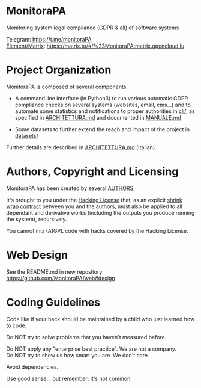 # MonitoraPA
Monitoring system legal compliance (GDPR & all) of software systems

Telegram: https://t.me/monitoraPA   
[Element/Matrix](https://element.io): https://matrix.to/#/%23MonitoraPA:matrix.opencloud.lu

# Project Organization

MonitoraPA is composed of several components.

- A command line interface (in Python3) to run various automatic GDPR
  compliance checks on several systems (websites, email, cms...) and to automate
  some statistics and notifications to proper authorities in [cli/](./cli/),
  as specified in [ARCHITETTURA.md](./ARCHITETTURA.md) and
  documented in [MANUALE.md](./MANUALE.md)

- Some datasets to further extend the reach and impact of the project
  in [datasets/](./datasets/)

Further details are described in [ARCHITETTURA.md](./ARCHITETTURA.md) (Italian).

# Authors, Copyright and Licensing

MonitoraPA has been created by several [AUTHORS](./AUTHORS.md).

It's brought to you under the [Hacking License](./LICENSE.txt) that, as
an explicit [shrink wrap contract](https://en.wikipedia.org/wiki/Shrink_wrap_contract) 
between you and the authors, must also be
applied to all dependant and derivative works (including the outputs
you produce running the system), recursively.

You cannot mix (A)GPL code with hacks covered by the Hacking License.

# Web Design

See the README.md in new repository https://github.com/MonitoraPA/web#design

# Coding Guidelines

Code like if your hack should be maintained by a child who
just learned how to code.

Do NOT try to solve problems that you haven't measured before.

Do NOT apply any "enterprise best practice". We are not a company.  
Do NOT try to show us how smart you are. We don't care.

Avoid dependencies.

Use good sense... but remember: it's not common.

